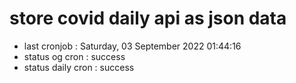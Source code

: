 # store covid daily api as json data

- last cronjob : Saturday, 03 September 2022 01:44:16
- status og cron : success
- status daily cron : success
      
      